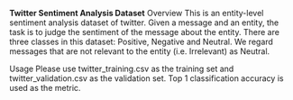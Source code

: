 **Twitter Sentiment Analysis Dataset**
Overview
This is an entity-level sentiment analysis dataset of twitter. Given a message and an entity, the task is to judge the sentiment of the message about the entity. There are three classes in this dataset: Positive, Negative and Neutral. We regard messages that are not relevant to the entity (i.e. Irrelevant) as Neutral.

Usage
Please use twitter_training.csv as the training set and twitter_validation.csv as the validation set. Top 1 classification accuracy is used as the metric.

